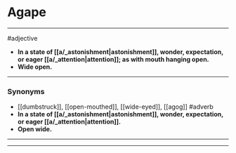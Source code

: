 # Agape
---
#adjective
- **In a state of [[a/_astonishment|astonishment]], wonder, expectation, or eager [[a/_attention|attention]]; as with mouth hanging open.**
- **Wide open.**
---
### Synonyms
- [[dumbstruck]], [[open-mouthed]], [[wide-eyed]], [[agog]]
#adverb
- **In a state of [[a/_astonishment|astonishment]], wonder, expectation, or eager [[a/_attention|attention]].**
- **Open wide.**
---
---
